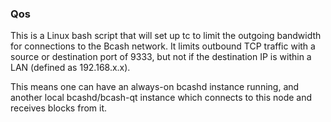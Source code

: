 ### Qos ###

This is a Linux bash script that will set up tc to limit the outgoing bandwidth for connections to the Bcash network. It limits outbound TCP traffic with a source or destination port of 9333, but not if the destination IP is within a LAN (defined as 192.168.x.x).

This means one can have an always-on bcashd instance running, and another local bcashd/bcash-qt instance which connects to this node and receives blocks from it.
